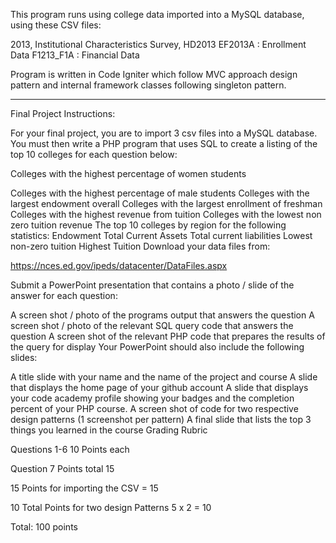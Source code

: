 
This program runs using college data imported into a MySQL database,  using these CSV files:

2013, Institutional Characteristics Survey, HD2013
EF2013A : Enrollment Data
F1213_F1A : Financial Data

Program is written in Code Igniter which follow MVC approach design pattern and internal framework classes following singleton pattern. 



--------------------------------------------------------------------------------------------------------------------------------

Final Project Instructions: 

For your final project, you are to import 3 csv files into a MySQL database.  You must then write a PHP program that uses SQL to create a listing of the top 10 colleges for each question below:

Colleges with the highest percentage of women students

Colleges with the highest percentage of male students
Colleges with the largest endowment overall
Colleges with the largest enrollment of freshman
Colleges with the highest revenue from tuition
Colleges with the lowest non zero tuition revenue
The top 10 colleges by region for the following statistics:
Endowment
Total Current Assets
Total current liabilities
Lowest non-zero tuition
Highest Tuition
Download your data files from:

https://nces.ed.gov/ipeds/datacenter/DataFiles.aspx

Submit a PowerPoint presentation that contains a photo / slide of the answer for each question:

A screen shot / photo of the programs output that answers the question
A screen shot / photo of the relevant SQL query code that answers the question
A screen shot of the relevant PHP code that prepares the results of the query for display
Your PowerPoint should also include the following slides:

A title slide with your name and the name of the project and course
A slide that displays the home page of your github account
A slide that displays your code academy profile showing your badges and the completion percent of your PHP course.
A screen shot of code for two respective design patterns (1 screenshot per pattern)
A final slide that lists the top 3 things you learned in the course
Grading Rubric 

Questions 1-6 10 Points each

Question 7 Points total 15

15 Points for importing the CSV = 15

10 Total Points for two design Patterns 5 x 2 = 10

Total: 100 points


